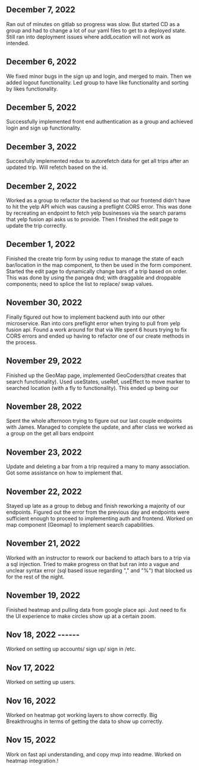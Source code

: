 ## December 7, 2022

Ran out of minutes on gitlab so progress was slow. But started CD as a group and had to change a lot of our yaml files to get to a deployed state. Still ran into deployment issues where addLocation will not work as intended.

## December 6, 2022

We fixed minor bugs in the sign up and login, and merged to main. Then we added logout functionality. Led group to have like functionality and sorting by likes functionality.

## December 5, 2022

Successfully implemented front end authentication as a group and achieved login and sign up functionality.

## December 3, 2022

Succesfully implemented redux to autorefetch data for get all trips after an updated trip. Will refetch based on the id.

## December 2, 2022

Worked as a group to refactor the backend so that our frontend didn’t have to hit the yelp API which was causing a preflight CORS error. This was done by recreating an endpoint to fetch yelp businesses via the search params that yelp fusion api asks us to provide. Then I finished the edit page to update the trip correctly.

## December 1, 2022

Finished the create trip form by using redux to manage the state of each bar/location in the map component, to then be used in the form component. Started the edit page to dynamically change bars of a trip based on order. This was done by using the pangea dnd; with draggable and droppable components; need to splice the list to replace/ swap values.

## November 30, 2022

Finally figured out how to implement backend auth into our other microservice. Ran into cors preflight error when trying to pull from yelp fusion api. Found a work around for that via We spent 6 hours trying to fix CORS errors and ended up having to refactor one of our create methods in the process.

## November 29, 2022

Finished up the GeoMap page, implemented GeoCoders(that creates that search functionality). Used useStates, useRef, useEffect to move marker to searched location (with a fly to functionality). This ended up being our

## November 28, 2022

Spent the whole afternoon trying to figure out our last couple endpoints with James. Managed to complete the update, and after class we worked as a group on the get all bars endpoint

## November 23, 2022

Update and deleting a bar from a trip required a many to many association. Got some assistance on how to implement that.

## November 22, 2022

Stayed up late as a group to debug and finish reworking a majority of our endpoints. Figured out the error from the previous day and endpoints were sufficient enough to proceed to implementing auth and frontend. Worked on map component (Geomap) to implement search capabilities.

## November 21, 2022

Worked with an instructor to rework our backend to attach bars to a trip via a sql injection. Tried to make progress on that but ran into a vague and unclear syntax error (sql based issue regarding "," and "%") that blocked us for the rest of the night.

## November 19, 2022

Finished heatmap and pulling data from google place api. Just need to fix the UI experience to make circles show up at a certain zoom.

## Nov 18, 2022 ------

Worked on setting up accounts/ sign up/ sign in /etc.

## Nov 17, 2022

Worked on setting up users.

## Nov 16, 2022

Worked on heatmap got working layers to show correctly. Big Breakthroughs in terms of getting the data to show up correctly.

## Nov 15, 2022

Work on fast api understanding, and copy mvp into readme. Worked on heatmap integration.!

